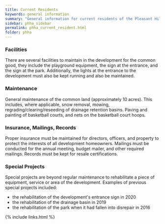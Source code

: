 ```yaml
---
title: Current Residents
keywords: general information
summary: "General information for current residents of the Pleasant Hills subdivision"
sidebar: phha_sidebar
permalink: phha_current_resident.html
folder: phha
---
```

<!-- 
<div class="row">
         <div class="col-lg-12">
             <h2 class="page-header">Where do my dues go?</h2>a<p>The Pleasant Hills Homeowners Association collects dues for funding efforts in the following areas:</p>
         </div>
         <div class="col-md-6 col-sm-12">
             <div class="panel panel-default text-center">
                 <div class="panel-heading">
                     <span class="fa-stack fa-5x">
                           <i class="fa fa-circle fa-stack-2x text-primary"></i>
                           <i class="fa fa-industry fa-stack-1x fa-inverse"></i>
                     </span>
                 </div>
                 <div class="panel-body">
                     <h4>Facilities</h4>
                     <p style="text-align: justify;">There are several facilities to maintain in the development for the common good, they include the playground equipment, the sign at the entrance, and the sign at the park. Additionally, the lights at the entrance to the development must also be kept running and also be maintained.</p>
                     <a href="tag_getting_started.html" class="btn btn-primary">Learn More</a>
                 </div>
             </div>
         </div>
         <div class="col-md-6 col-sm-12">
             <div class="panel panel-default text-center">
                 <div class="panel-heading">
                     <span class="fa-stack fa-5x">
                           <i class="fa fa-circle fa-stack-2x text-primary"></i>
                           <i class="fa fa-cogs fa-stack-1x fa-inverse"></i>
                     </span>
                 </div>
                 <div class="panel-body">
                     <h4>Maintenance</h4>
                     <p style="text-align: justify;">General maintenance of the common land (approximately 10 acres). This includes, where applicable, snow removal, mowing, regrading/clearing/reseeding of drainage retention basins. Remulching playground play areas. Trimming of trees in the park. Paving and painting of basketball courts, and nets on the basketball court hoops.</p>
                     <a href="tag_navigation.html" class="btn btn-primary">Learn More</a>
                 </div>
             </div>
         </div>
</div>
<div class="row">
         <div class="col-md-6 col-sm-12">
             <div class="panel panel-default text-center">
                 <div class="panel-heading">
                     <span class="fa-stack fa-5x">
                           <i class="fa fa-circle fa-stack-2x text-primary"></i>
                           <i class="fa fa-rocket fa-stack-1x fa-inverse"></i>
                     </span>
                 </div>
                 <div class="panel-body">
                     <h4>Special Projects</h4>
                     <p style="text-align: justify;">Special projects are beyond regular maintenance to rehabilitate a piece of equipment, service or area of the development. Past projects have included replacing signage, lighting, and cleaning out the drainage basin.</p>
                     <a href="tag_formatting.html" class="btn btn-primary">Learn More</a>
                 </div>
             </div>
         </div>
         <div class="col-md-6 col-sm-12">
             <div class="panel panel-default text-center">
                 <div class="panel-heading">
                     <span class="fa-stack fa-5x">
                           <i class="fa fa-circle fa-stack-2x text-primary"></i>
                           <i class="fa fa-certificate fa-stack-1x fa-inverse"></i>
                     </span>
                 </div>
                 <div class="panel-body">
                     <h4>Insurance, Mailings, Records</h4>
                     <p style="text-align: justify;">Proper insurance must be maintained for directors, officers, and property to protect the interests of all development homeowners. Mailings must be conducted for the annual meeting, budget mailer, and other required mailings. Records must be kept for resale certifications.</p>
                     <a href="tag_single_sourcing.html" class="btn btn-primary">Learn More</a>
                 </div>
             </div>
         </div>
</div>
</! -->

### Facilities
There are several facilities to maintain in the development for the common good, they include the playground equipment, the sign at the entrance, and the sign at the park. Additionally, the lights at the entrance to the development must also be kept running and also be maintained.

### Maintenance
General maintenance of the common land (approximately 10 acres). This includes, where applicable, snow removal, mowing, regrading/clearing/reseeding of drainage retention basins. Paving and painting of basketball courts, and nets on the basketball court hoops.

### Insurance, Mailings, Records
Proper insurance must be maintained for directors, officers, and property to protect the interests of all development homeowners. Mailings must be conducted for the annual meeting, budget mailer, and other required mailings. Records must be kept for resale certifications.

### Special Projects
Special projects are beyond regular maintenance to rehabilitate a piece of equipment, service or area of the development. Examples of previous special projects included:
 * the rehabilitation of the development's entrance sign in 2020
 * the rehabilitation of the drainage basin in 2019
 * the rehabilitation of the park when it had fallen into disrepair in 2016

{% include links.html %}
